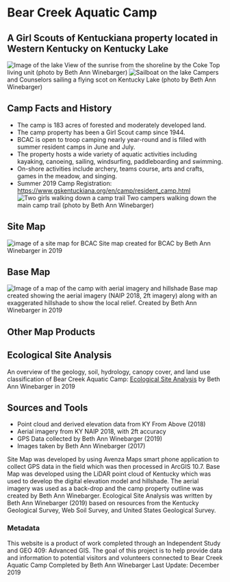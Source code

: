 # Bear Creek Aquatic Camp
## A Girl Scouts of Kentuckiana property located in Western Kentucky on Kentucky Lake

![Image of the lake](photos/IMG_3575.jpg)
View of the sunrise from the shoreline by the Coke Top living unit (photo by Beth Ann Winebarger)
![Sailboat on the lake](photos\image2.jpg)
Campers and Counselors sailing a flying scot on Kentucky Lake (photo by Beth Ann Winebarger)

## Camp Facts and History
* The camp is 183 acres of forested and moderately developed land.
* The camp property has been a Girl Scout camp since 1944.
* BCAC is open to troop camping nearly year-round and is filled with summer resident camps in June and July.
* The property hosts a wide variety of aquatic activities including kayaking, canoeing, sailing, windsurfing, paddleboarding and swimming. 
* On-shore activities include archery, teams course, arts and crafts, games in the meadow, and singing.
* Summer 2019 Camp Registration: https://www.gskentuckiana.org/en/camp/resident_camp.html
![Two girls walking down a camp trail](photos\image1.jpg)
Two campers walking down the main camp trail (photo by Beth Ann Winebarger)

## Site Map
![image of a site map for BCAC](sitemap\BCAC_Draft_2.jpg)
Site map created for BCAC by Beth Ann Winebarger in 2019

## Base Map
![Image of a map of the camp with aerial imagery and hillshade](basemap\bcac.jpg)
Base map created showing the aerial imagery (NAIP 2018, 2ft imagery) along with an exaggerated hillshade to show the local relief. Created by Beth Ann Winebarger in 2019

## Other Map Products

## Ecological Site Analysis
An overview of the geology, soil, hydrology, canopy cover, and land use classification of Bear Creek Aquatic Camp: 
[Ecological Site Analysis](bcac\site_analysis.md) 
by Beth Ann Winebarger in 2019

## Sources and Tools
* Point cloud and derived elevation data from KY From Above (2018)
* Aerial imagery from KY NAIP 2018, with 2ft accuracy
* GPS Data collected by Beth Ann Winebarger (2019)
* Images taken by Beth Ann Winebarger (2017)

Site Map was developed by using Avenza Maps smart phone application to collect GPS data in the field which was then processed in ArcGIS 10.7. 
Base Map was developed using the LiDAR point cloud of Kentucky which was used to develop the digital elevation model and hillshade. The aerial imagery was used as a back-drop and the camp property outline was created by Beth Ann Winebarger.
Ecological Site Analysis was written by Beth Ann Winebarger (2019) based on resources from the Kentucky Geological Survey, Web Soil Survey, and United States Geological Survey. 



### Metadata
This website is a product of work completed through an Independent Study and GEO 409: Advanced GIS.
The goal of this project is to help provide data and information to potential visitors and volunteers connected to Bear Creek Aquatic Camp
Completed by Beth Ann Winebarger
Last Update: December 2019